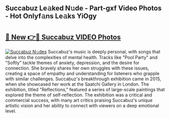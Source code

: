 ## Succabuz Le𝚊ked N𝚞de - Part-gxf Video Photos - Hot Onlyf𝚊ns Le𝚊ks YiOgy

# <h2><a href="http://ab7650.deff.icu/?id=Succabuz">🔗 New 👉🔴 Succabuz VIDEO Photos</a></h2>

[![Succabuz N𝚞des](https://i.imgur.com/rIISA9y.gif)](http://ab7650.deff.icu/?id=Succabuz)
Succabuz's music is deeply personal, with songs that delve into the complexities of mental health. Tracks like "Pool Party" and "Softly" tackle themes of anxiety, depression, and the desire for connection. She bravely shares her own struggles with these issues, creating a space of empathy and understanding for listeners who grapple with similar challenges. Succabuz's breakthrough exhibition came in 2015, when she showcased her work at the Saatchi Gallery in London. The exhibition, titled "Reflections," featured a series of large-scale paintings that explored the theme of self-reflection. The exhibition was a critical and commercial success, with many art critics praising Succabuz's unique artistic vision and her ability to connect with viewers on a deep emotional level.
